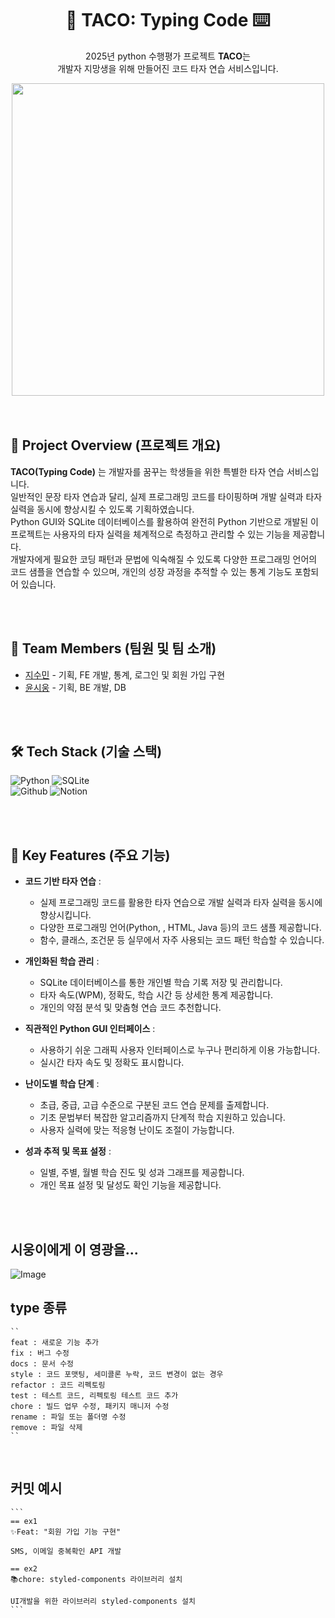 <div align="center">
  <h1>🐙 TACO: Typing Code ⌨️</h1>
  <p>2025년 python 수행평가 프로젝트 <b>TACO</b>는 </br>
    개발자 지망생을 위해 만들어진 코드 타자 연습 서비스입니다.
  </p> 
  <img src = https://github.com/user-attachments/assets/64161091-f218-4ec1-8e39-685f54924d0e width="500" height="500"/>
</div>


</br>
</br>

## 🧾 Project Overview (프로젝트 개요)
**TACO(Typing Code)** 는 개발자를 꿈꾸는 학생들을 위한 특별한 타자 연습 서비스입니다. </br>
일반적인 문장 타자 연습과 달리, 실제 프로그래밍 코드를 타이핑하며 개발 실력과 타자 실력을 동시에 향상시킬 수 있도록 기획하였습니다. </br>
Python GUI와 SQLite 데이터베이스를 활용하여 완전히 Python 기반으로 개발된 이 프로젝트는 사용자의 타자 실력을 체계적으로 측정하고 관리할 수 있는 기능을 제공합니다. </br>
개발자에게 필요한 코딩 패턴과 문법에 익숙해질 수 있도록 다양한 프로그래밍 언어의 코드 샘플을 연습할 수 있으며, 개인의 성장 과정을 추적할 수 있는 통계 기능도 포함되어 있습니다.</br>

</br>
</br>


## 👥 Team Members (팀원 및 팀 소개)
<ul>
  <li><a href="https://github.com/cuzurmyhabit">지수민</a> - 기획, FE 개발, 통계, 로그인 및 회원 가입 구현</li>
  <li><a href="https://github.com/siwoong28">윤시웅</a> - 기획, BE 개발, DB</li>
</ul>

</br>
</br>

## 🛠️ Tech Stack (기술 스택) 
![Python](https://img.shields.io/badge/Python-3776AB?style=for-the-badge&logo=python&logoColor=yellow)
![SQLite](https://img.shields.io/badge/sqlite-%2307405e.svg?style=for-the-badge&logo=sqlite&logoColor=white) </br>
![Github](https://img.shields.io/badge/GitHub-100000?style=for-the-badge&logo=github&logoColor=white) 
![Notion](https://img.shields.io/badge/Notion-000000?style=for-the-badge&logo=notion&logoColor=white)

</br>
</br>

## 📱 Key Features (주요 기능)
- **코드 기반 타자 연습** :
    - 실제 프로그래밍 코드를 활용한 타자 연습으로 개발 실력과 타자 실력을 동시에 향상시킵니다.
    - 다양한 프로그래밍 언어(Python, , HTML, Java 등)의 코드 샘플 제공합니다.
    - 함수, 클래스, 조건문 등 실무에서 자주 사용되는 코드 패턴 학습할 수 있습니다.

- **개인화된 학습 관리** :
    - SQLite 데이터베이스를 통한 개인별 학습 기록 저장 및 관리합니다.
    - 타자 속도(WPM), 정확도, 학습 시간 등 상세한 통계 제공합니다.
    - 개인의 약점 분석 및 맞춤형 연습 코드 추천합니다.

- **직관적인 Python GUI 인터페이스** :
    - 사용하기 쉬운 그래픽 사용자 인터페이스로 누구나 편리하게 이용 가능합니다.
    - 실시간 타자 속도 및 정확도 표시합니다.


- **난이도별 학습 단계** :
    - 초급, 중급, 고급 수준으로 구분된 코드 연습 문제를 출제합니다.
    - 기초 문법부터 복잡한 알고리즘까지 단계적 학습 지원하고 있습니다.
    - 사용자 실력에 맞는 적응형 난이도 조절이 가능합니다.

- **성과 추적 및 목표 설정** :
    - 일별, 주별, 월별 학습 진도 및 성과 그래프를 제공합니다.
    - 개인 목표 설정 및 달성도 확인 기능을 제공합니다.

 </br>
 </br>

## 시웅이에게 이 영광을...

![Image](https://github.com/user-attachments/assets/7c3f5b22-688d-42ab-9435-964c7ac1e890)

 ## type 종류

    ``
    feat : 새로운 기능 추가
    fix : 버그 수정
    docs : 문서 수정
    style : 코드 포맷팅, 세미콜론 누락, 코드 변경이 없는 경우
    refactor : 코드 리펙토링
    test : 테스트 코드, 리펙토링 테스트 코드 추가
    chore : 빌드 업무 수정, 패키지 매니저 수정
    rename : 파일 또는 폴더명 수정
    remove : 파일 삭제
    ``

</br>

## 커밋 예시
    ```
    == ex1
    ✨Feat: "회원 가입 기능 구현"

    SMS, 이메일 중복확인 API 개발

    == ex2
    📚chore: styled-components 라이브러리 설치

    UI개발을 위한 라이브러리 styled-components 설치
    ```
